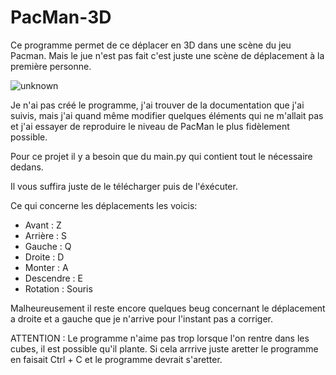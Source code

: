 # PacMan-3D
Ce programme permet de ce déplacer en 3D dans une scène du jeu Pacman. Mais le jue n'est pas fait c'est juste une scène de déplacement à la première personne.


![unknown](https://user-images.githubusercontent.com/72353621/115008127-0c6d0680-9eab-11eb-8d04-48b844ffa7e9.png)


Je n'ai pas créé le programme, j'ai trouver de la documentation que j'ai suivis, mais j'ai quand même modifier quelques éléments qui ne m'allait pas et j'ai essayer de reproduire le niveau de PacMan le plus fidèlement possible.


Pour ce projet il y a besoin que du main.py qui contient tout le nécessaire dedans. 

Il vous suffira juste de le télécharger puis de l'éxécuter.

Ce qui concerne les déplacements les voicis:
 - Avant : Z
 - Arrière : S
 - Gauche : Q
 - Droite : D
 - Monter : A
 - Descendre : E
 - Rotation : Souris

Malheureusement il reste encore quelques beug concernant le déplacement a droite et a gauche que je n'arrive pour l'instant pas a corriger. 

ATTENTION : Le programme n'aime pas trop lorsque l'on rentre dans les cubes, il est possible qu'il plante. Si cela arrrive juste aretter le programme en faisait Ctrl + C et le programme devrait s'aretter.

